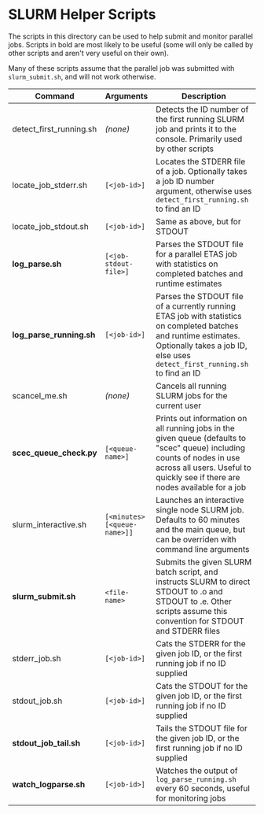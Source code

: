 # SLURM Helper Scripts

The scripts in this directory can be used to help submit and monitor parallel jobs. Scripts in bold are most likely to be useful (some will only be called by other scripts and aren't very useful on their own).

Many of these scripts assume that the parallel job was submitted with `slurm_submit.sh`, and will not work otherwise.

| **Command** | **Arguments** | **Description** |
|---|---|---|
| detect_first_running.sh | *(none)* | Detects the ID number of the first running SLURM job and prints it to the console. Primarily used by other scripts |
| locate_job_stderr.sh | `[<job-id>]` | Locates the STDERR file of a job. Optionally takes a job ID number argument, otherwise uses `detect_first_running.sh` to find an ID |
| locate_job_stdout.sh | `[<job-id>]` | Same as above, but for STDOUT |
| **log_parse.sh** | `[<job-stdout-file>]` | Parses the STDOUT file for a parallel ETAS job with statistics on completed batches and runtime estimates |
| **log_parse_running.sh** | `[<job-id>]` | Parses the STDOUT file of a currently running ETAS job with statistics on completed batches and runtime estimates. Optionally takes a job ID, else uses `detect_first_running.sh` to find an ID |
| scancel_me.sh | *(none)* | Cancels all running SLURM jobs for the current user |
| **scec_queue_check.py** | `[<queue-name>]` | Prints out information on all running jobs in the given queue (defaults to "scec" queue) including counts of nodes in use across all users. Useful to quickly see if there are nodes available for a job |
| slurm_interactive.sh | `[<minutes> [<queue-name>]]` | Launches an interactive single node SLURM job. Defaults to 60 minutes and the main queue, but can be overriden with command line arguments |
| **slurm_submit.sh** | `<file-name>` | Submits the given SLURM batch script, and instructs SLURM to direct STDOUT to <file-name>.o<job-id> and STDOUT to <file-name>.e<job-id>. Other scripts assume this convention for STDOUT and STDERR files |
| stderr_job.sh | `[<job-id>]` | Cats the STDERR for the given job ID, or the first running job if no ID supplied |
| stdout_job.sh | `[<job-id>]` | Cats the STDOUT for the given job ID, or the first running job if no ID supplied |
| **stdout_job_tail.sh** | `[<job-id>]` | Tails the STDOUT file for the given job ID, or the first running job if no ID supplied |
| **watch_logparse.sh** | `[<job-id>]` | Watches the output of `log_parse_running.sh` every 60 seconds, useful for monitoring jobs |
